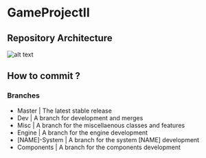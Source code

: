 # GameProjectII
## Repository Architecture
![alt text](https://github.com/nvareille/GameProjectII/blob/master/Architecture.png "Repository's Architecture")
## How to commit ?
### Branches
- Master | The latest stable release
- Dev | A branch for development and merges
- Misc | A branch for the miscellaenous classes and features
- Engine | A branch for the engine development
- [NAME]-System | A branch for the system [NAME] development
- Components | A branch for the components development